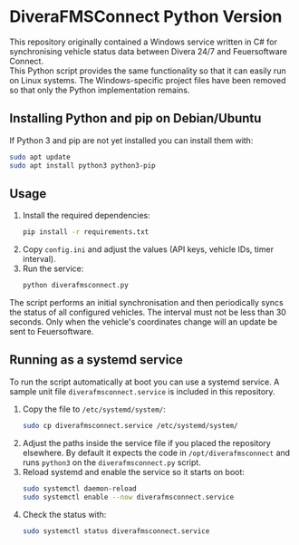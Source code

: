 # DiveraFMSConnect Python Version

This repository originally contained a Windows service written in C# for synchronising vehicle status data between Divera 24/7 and Feuersoftware Connect.  
This Python script provides the same functionality so that it can easily run on Linux systems. The Windows-specific project files have been removed so that only the Python implementation remains.


## Installing Python and pip on Debian/Ubuntu
If Python 3 and pip are not yet installed you can install them with:
```bash
sudo apt update
sudo apt install python3 python3-pip
```

## Usage

1. Install the required dependencies:
   ```bash
   pip install -r requirements.txt
   ```
2. Copy `config.ini` and adjust the values (API keys, vehicle IDs, timer interval).
3. Run the service:
   ```bash
   python diverafmsconnect.py
   ```

The script performs an initial synchronisation and then periodically syncs the status of all configured vehicles. The interval must not be less than 30 seconds.
Only when the vehicle's coordinates change will an update be sent to Feuersoftware.

## Running as a systemd service

To run the script automatically at boot you can use a systemd service. A sample
unit file `diverafmsconnect.service` is included in this repository.

1. Copy the file to `/etc/systemd/system/`:
   ```bash
   sudo cp diverafmsconnect.service /etc/systemd/system/
   ```
2. Adjust the paths inside the service file if you placed the repository
   elsewhere. By default it expects the code in `/opt/diverafmsconnect` and runs
   `python3` on the `diverafmsconnect.py` script.
3. Reload systemd and enable the service so it starts on boot:
   ```bash
   sudo systemctl daemon-reload
   sudo systemctl enable --now diverafmsconnect.service
   ```
4. Check the status with:
   ```bash
   sudo systemctl status diverafmsconnect.service
   ```
